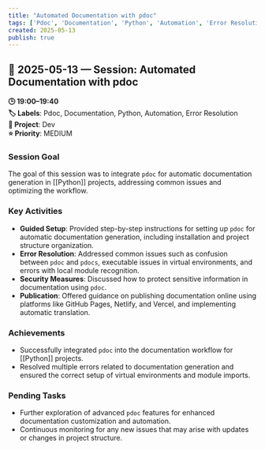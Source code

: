 ```yaml
---
title: "Automated Documentation with pdoc"
tags: ['Pdoc', 'Documentation', 'Python', 'Automation', 'Error Resolution']
created: 2025-05-13
publish: true
---
```


## 📅 2025-05-13 — Session: Automated Documentation with pdoc

**🕒 19:00–19:40**  
**🏷️ Labels**: Pdoc, Documentation, Python, Automation, Error Resolution  
**📂 Project**: Dev  
**⭐ Priority**: MEDIUM  


### Session Goal
The goal of this session was to integrate `pdoc` for automatic documentation generation in [[Python]] projects, addressing common issues and optimizing the workflow.

### Key Activities
- **Guided Setup**: Provided step-by-step instructions for setting up `pdoc` for automatic documentation generation, including installation and project structure organization.
- **Error Resolution**: Addressed common issues such as confusion between `pdoc` and `pdocs`, executable issues in virtual environments, and errors with local module recognition.
- **Security Measures**: Discussed how to protect sensitive information in documentation using `pdoc`.
- **Publication**: Offered guidance on publishing documentation online using platforms like GitHub Pages, Netlify, and Vercel, and implementing automatic translation.

### Achievements
- Successfully integrated `pdoc` into the documentation workflow for [[Python]] projects.
- Resolved multiple errors related to documentation generation and ensured the correct setup of virtual environments and module imports.

### Pending Tasks
- Further exploration of advanced `pdoc` features for enhanced documentation customization and automation.
- Continuous monitoring for any new issues that may arise with updates or changes in project structure.
